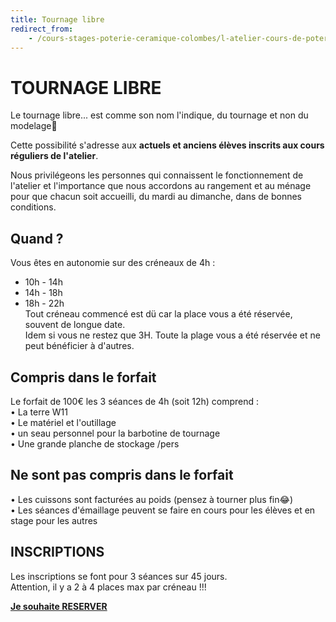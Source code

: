 ```yaml
---
title: Tournage libre 
redirect_from:
    - /cours-stages-poterie-ceramique-colombes/l-atelier-cours-de-poterie-ceramique-colombes/
---
```

# TOURNAGE LIBRE  

Le tournage libre... est comme son nom l'indique, du tournage et non du modelage🤗   

Cette possibilité s'adresse aux **actuels et anciens élèves inscrits aux cours réguliers de l'atelier**.    

Nous privilégeons les personnes qui connaissent le fonctionnement de l'atelier et l'importance que nous accordons au rangement et au ménage pour que chacun soit accueilli, du mardi au dimanche, dans de bonnes conditions.  

## Quand ?    
Vous êtes en autonomie sur des créneaux de 4h :   
- 10h - 14h   
- 14h - 18h  
- 18h - 22h    
Tout créneau commencé est dü car la place vous a été réservée, souvent de longue date.   
Idem si vous ne restez que 3H. Toute la plage vous a été réservée et ne peut bénéficier à d'autres.   

## Compris dans le forfait 
Le forfait de 100€ les 3 séances de 4h (soit 12h) comprend :    
• La terre W11   
• Le matériel et l'outillage   
• un seau personnel pour la barbotine de tournage   
• Une grande planche de stockage /pers   

## Ne sont pas compris dans le forfait  
• Les cuissons sont facturées au poids (pensez à tourner plus fin😂)   
• Les séances d'émaillage peuvent se faire en cours pour les élèves et en stage pour les autres   

## INSCRIPTIONS 
Les inscriptions se font pour 3 séances sur 45 jours.    
Attention, il y a 2 à 4 places max par créneau !!!  

[**Je souhaite RESERVER**](https://app.acuityscheduling.com/catalog.php?owner=35942538&action=addCart&id=1993655&clear=1)

